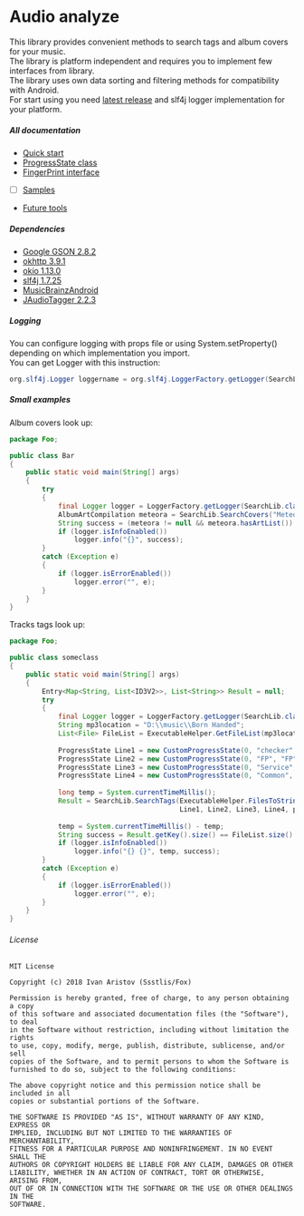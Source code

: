 # Audio analyze 
This library provides convenient methods to search tags and album covers for your music.<br>
The library is platform independent and requires you to implement few interfaces from library.<br>
The library uses own data sorting and filtering methods for compatibility with Android.<br>
For start using you need [latest release](https://github.com/Ssstlis/AudioAnalyze/releases/latest) and slf4j logger implementation for your platform.<br>

##### All documentation
- [Quick start](QuickStart.md)
- [ProgressState class](ProgressState.md)
- [FingerPrint interface](FingerPrint.md)
- [ ] [Samples](Samples.md)
- [Future tools](Future.md)

##### Dependencies
- [Google GSON 2.8.2](https://github.com/google/gson/releases/)
- [okhttp 3.9.1](https://github.com/square/okhttp/releases/)
- [okio     1.13.0](https://github.com/square/okio/releases/)
- [slf4j 1.7.25](https://www.slf4j.org/dist/slf4j-1.7.25.zip)
- [MusicBrainzAndroid](https://github.com/Ssstlis/AudioAnalyze/releases/download/v1.0.0/MusicBrainzAndroid.jar)
- [JAudioTagger 2.2.3](https://github.com/Ssstlis/AudioAnalyze/releases/download/v1.0.0/jaudiotagger-2.2.3.jar)

##### Logging
You can configure logging with props file or using System.setProperty() 
depending on which implementation you import.<br>
You can get Logger with this instruction:
````java
org.slf4j.Logger loggername = org.slf4j.LoggerFactory.getLogger(SearchLib.class);
````

##### Small examples
Album covers look up:
```java
package Foo;

public class Bar
{
    public static void main(String[] args)
    {
        try
        {
            final Logger logger = LoggerFactory.getLogger(SearchLib.class);
            AlbumArtCompilation meteora = SearchLib.SearchCovers("Meteora", null, target.MusicBrainz, 5);
            String success = (meteora != null && meteora.hasArtList()) ? "good" : "bad";
            if (logger.isInfoEnabled())
                logger.info("{}", success);
        }
        catch (Exception e)
        {
            if (logger.isErrorEnabled())
                logger.error("", e);
        }
    }
}

```
Tracks tags look up:
```java
package Foo;

public class someclass
{
    public static void main(String[] args)
    {
        Entry<Map<String, List<ID3V2>>, List<String>> Result = null;
        try
        {
            final Logger logger = LoggerFactory.getLogger(SearchLib.class);
            String mp3location = "D:\\music\\Born Handed";
            List<File> FileList = ExecutableHelper.GetFileList(mp3location, new Mp3Filter());
            
            ProgressState Line1 = new CustomProgressState(0, "checker", "checker");
            ProgressState Line2 = new CustomProgressState(0, "FP", "FP");
            ProgressState Line3 = new CustomProgressState(0, "Service", "Service");
            ProgressState Line4 = new CustomProgressState(0, "Common", "Common");
            
            long temp = System.currentTimeMillis();
            Result = SearchLib.SearchTags(ExecutableHelper.FilesToStrings(FileList), new WindowsFPcalc(),
                                          Line1, Line2, Line3, Line4, performance.MAX, true, 5);
            
            temp = System.currentTimeMillis() - temp;
            String success = Result.getKey().size() == FileList.size() ? "good" : "bad";
            if (logger.isInfoEnabled())
                logger.info("{} {}", temp, success);
        }
        catch (Exception e)
        {
            if (logger.isErrorEnabled())
                logger.error("", e);
        }
    }
}
```

###### License
````
MIT License

Copyright (c) 2018 Ivan Aristov (Ssstlis/Fox)

Permission is hereby granted, free of charge, to any person obtaining a copy
of this software and associated documentation files (the "Software"), to deal
in the Software without restriction, including without limitation the rights
to use, copy, modify, merge, publish, distribute, sublicense, and/or sell
copies of the Software, and to permit persons to whom the Software is
furnished to do so, subject to the following conditions:

The above copyright notice and this permission notice shall be included in all
copies or substantial portions of the Software.

THE SOFTWARE IS PROVIDED "AS IS", WITHOUT WARRANTY OF ANY KIND, EXPRESS OR
IMPLIED, INCLUDING BUT NOT LIMITED TO THE WARRANTIES OF MERCHANTABILITY,
FITNESS FOR A PARTICULAR PURPOSE AND NONINFRINGEMENT. IN NO EVENT SHALL THE
AUTHORS OR COPYRIGHT HOLDERS BE LIABLE FOR ANY CLAIM, DAMAGES OR OTHER
LIABILITY, WHETHER IN AN ACTION OF CONTRACT, TORT OR OTHERWISE, ARISING FROM,
OUT OF OR IN CONNECTION WITH THE SOFTWARE OR THE USE OR OTHER DEALINGS IN THE
SOFTWARE.
````